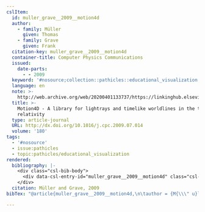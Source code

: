```yaml
---
cslItem:
  id: muller_grave__2009__motion4d
  author:
    - family: Müller
      given: Thomas
    - family: Grave
      given: Frank
  citation-key: muller_grave__2009__motion4d
  container-title: Computer Physics Communications
  issued:
    date-parts:
      - - 2009
  keyword: '#nosource;collection::pathicles::educational_visualization'
  language: en
  note: >-
    http://web.archive.org/web/20200401133737/https://linkinghub.elsevier.com/retrieve/pii/S0010465509002343
  title: >-
    Motion4D - A library for lightrays and timelike worldlines in the theory of
    relativity
  type: article-journal
  URL: http://dx.doi.org/10.1016/j.cpc.2009.07.014
  volume: '180'
tags:
  - '#nosource'
  - issue:pathicles
  - topic:pathicles/educational_visualization
rendered:
  bibliography: |-
    <div class="csl-bib-body">
      <div data-csl-entry-id="muller_grave__2009__motion4d" class="csl-entry">Müller, T. and Grave, F. 2009 “Motion4D - A library for lightrays and timelike worldlines in the theory of relativity,” <i>Computer Physics Communications</i>, 180. Available at: <a href='http://dx.doi.org/10.1016/j.cpc.2009.07.014.'>http://dx.doi.org/10.1016/j.cpc.2009.07.014.</a></div>
    </div>
  citation: Müller and Grave, 2009
bibTex: "@article{muller_grave__2009__motion4d,\n\tauthor = {M{\\\" u}ller, Thomas and Grave, Frank},\n\tjournal = {Computer Physics Communications},\n\tyear = {2009},\n\tnote = {http://web.archive.org/web/20200401133737/https://linkinghub.elsevier.com/retrieve/pii/S0010465509002343},\n\ttitle = {Motion4D - {A} library for lightrays and timelike worldlines in the theory of relativity},\n\thowpublished = {http://dx.doi.org/10.1016/j.cpc.2009.07.014},\n\tvolume = {180},\n}\n\n"

---
```

